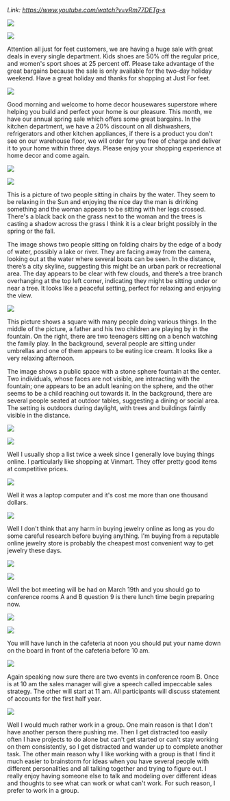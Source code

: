 _Link: https://www.youtube.com/watch?v=vRm77DETg-s_

![](./Images/mock-test-1-1.png) 

![](./Images/mock-test-1-2.png)

Attention all just for feet customers, we are having a huge sale with great deals in every single department. Kids shoes are 50% off the regular price, and women's sport shoes at 25 percent off. Please take advantage of the great bargains because the sale is only available for the two-day holiday weekend. Have a great holiday and thanks for shopping at Just For feet.

![](./Images/mock-test-1-3.png)

Good morning and welcome to home decor housewares superstore where helping you build and perfect your home is our pleasure. This month, we have our annual spring sale which offers some great bargains. In the kitchen department, we have a 20% discount on all dishwashers, refrigerators and other kitchen appliances, if there is a product you don't see on our warehouse floor, we will order for you free of charge and deliver it to your home within three days. Please enjoy your shopping experience at home decor and come again.

![](./Images/mock-test-1-4.png)

![](./Images/mock-test-1-5.png)

This is a picture of two people sitting in chairs by the water. They seem to be relaxing in the Sun and enjoying the nice day the man is drinking something and the woman appears to be sitting with her legs crossed. There's a black back on the grass next to the woman and the trees is casting a shadow across the grass I think it is a clear bright possibly in the spring or the fall.

The image shows two people sitting on folding chairs by the edge of a body of water, possibly a lake or river. They are facing away from the camera, looking out at the water where several boats can be seen. In the distance, there’s a city skyline, suggesting this might be an urban park or recreational area. The day appears to be clear with few clouds, and there’s a tree branch overhanging at the top left corner, indicating they might be sitting under or near a tree. It looks like a peaceful setting, perfect for relaxing and enjoying the view.

![](./Images/mock-test-1-6.png)

This picture shows a square with many people doing various things. In the middle of the picture, a father and his two children are playing by in the fountain. On the right, there are two teenagers sitting on a bench watching the family play. In the background, several people are sitting under umbrellas and one of them appears to be eating ice cream. It looks like a very relaxing afternoon.

The image shows a public space with a stone sphere fountain at the center. Two individuals, whose faces are not visible, are interacting with the fountain; one appears to be an adult leaning on the sphere, and the other seems to be a child reaching out towards it. In the background, there are several people seated at outdoor tables, suggesting a dining or social area. The setting is outdoors during daylight, with trees and buildings faintly visible in the distance.

![](./Images/mock-test-1-7.png)

![](./Images/mock-test-1-8.png)

Well I usually shop a list twice a week since I generally love buying things online. I particularly like shopping at Vinmart. They offer pretty good items at competitive prices.

![](./Images/mock-test-1-9.png)

Well it was a laptop computer and it's cost me more than one thousand dollars.

![](./Images/mock-test-1-10.png)

Well I don't think that any harm in buying jewelry online as long as you do some careful research before buying anything. I'm buying from a reputable online jewelry store is probably the cheapest most convenient way to get jewelry these days.

![](./Images/mock-test-1-11.png)

![](./Images/mock-test-1-12.png)

Well the bot meeting will be had on March 19th and you should go to conference rooms A and B question 9 is there lunch time begin preparing now.

![](./Images/mock-test-1-13.png)

![](./Images/mock-test-1-14.png)

You will have lunch in the cafeteria at noon you should put your name down on the board in front of the cafeteria before 10 am.

![](./Images/mock-test-1-15.png)

Again speaking now sure there are two events in conference room B. Once is at 10 am the sales manager will give a speech called impeccable sales strategy. The other will start at 11 am. All participants will discuss statement of accounts for the first half year. 

![](./Images/mock-test-1-16.png)

Well I would much rather work in a group. One main reason is that I don't have another person there pushing me. Then I get distracted too easily often I have projects to do alone but can't get started or can't stay working on them consistently, so I get distracted and wander up to complete another task. The other main reason why I like working with a group is that I find it much easier to brainstorm for ideas when you have several people with different personalities and all talking together and trying to figure out. I really enjoy having someone else to talk and modeling over different ideas and thoughts to see what can work or what can't work. For such reason, I prefer to work in a group.



